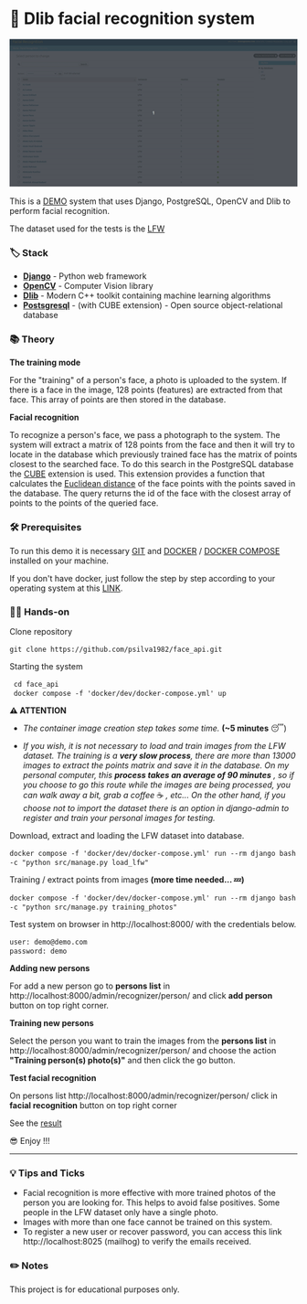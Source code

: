 # 🧰 Dlib facial recognition system

![demo](demo.gif)

This is a [DEMO](demo.gif) system that uses Django, PostgreSQL, OpenCV and Dlib to perform facial recognition.

The dataset used for the tests is the [LFW](http://vis-www.cs.umass.edu/lfw/)

### 🏷️ Stack

- **[Django](https://www.djangoproject.com/)** - Python web framework
- **[OpenCV](https://opencv.org/)** - Computer Vision library
- **[Dlib](http://dlib.net/)** - Modern C++ toolkit containing machine learning algorithms
- **[Postsgresql](https://www.postgresql.org/)** - (with CUBE extension) - Open source object-relational database


### 📚 Theory

**The training mode**

For the "training" of a person's face, a photo is uploaded to the system.
If there is a face in the image, 128 points (features) are extracted from that face.
This array of points are then stored in the database.

**Facial recognition**

To recognize a person's face, we pass a photograph to the system.
The system will extract a matrix of 128 points from the face and then it will try to locate in the database which
previously trained face has the matrix of points closest to the searched face.
To do this search in the PostgreSQL database
the [CUBE](https://www.postgresql.org/docs/current/cube.html) extension is used.
This extension provides a function that calculates the [Euclidean distance](https://en.wikipedia.org/wiki/Euclidean_distance)
of the face points with the points saved in the database.
The query returns the id of the face with the closest array of points to the points of the queried face.

### 🛠️ Prerequisites
To run this demo it is necessary [GIT](https://git-scm.com/downloads) and [DOCKER](https://www.docker.com/) / [DOCKER COMPOSE](https://docs.docker.com/compose/) installed on your machine.

If you don't have docker, just follow the step by step according to your operating system at this [LINK](https://docs.docker.com/get-docker/).

### 👐🏽‍️ Hands-on

Clone repository

```
git clone https://github.com/psilva1982/face_api.git
```


Starting the system
```
 cd face_api
 docker compose -f 'docker/dev/docker-compose.yml' up
```

**⚠️ ATTENTION**
- *The container image creation step takes some time.* **(~5 minutes** 😴)

- *If you wish, it is not necessary to load and train images from the LFW
dataset. The training is a **very slow process**, there are more than 13000 images to extract
the points matrix and save it in the database. On my personal computer, this **process takes
an average of 90 minutes** , so if you choose to go this route while the images are being
processed, you can walk away a bit, grab a coffee* ☕ *, etc... On the other hand, if you choose not to
import the dataset there is an option in django-admin to register and train your personal images for testing.*

Download, extract and loading the LFW dataset into database.
```
docker compose -f 'docker/dev/docker-compose.yml' run --rm django bash -c "python src/manage.py load_lfw"
```

Training / extract points from images **(more time needed... 💤)**
```
docker compose -f 'docker/dev/docker-compose.yml' run --rm django bash -c "python src/manage.py training_photos"
```

Test system on browser in http://localhost:8000/ with the credentials below.
```
user: demo@demo.com
password: demo
```

**Adding new persons**

For add a new person go to **persons list** in http://localhost:8000/admin/recognizer/person/ and click **add person** button
on top right corner.

**Training new persons**

Select the person you want to train the images from the **persons list**
in http://localhost:8000/admin/recognizer/person/  and choose the action
**"Training person(s) photo(s)"** and then click the go button.

**Test facial recognition**

On persons list http://localhost:8000/admin/recognizer/person/  click in **facial recognition** button on top right corner

See the [result](demo.gif) 

 😎 Enjoy !!!


---

### 💡 Tips and Ticks

- Facial recognition is more effective with more trained photos of the person you are looking for.
This helps to avoid false positives. Some people in the LFW dataset only have a single photo.
- Images with more than one face cannot be trained on this system.
- To register a new user or recover password, you can access this link http://localhost:8025 (mailhog) to verify
the emails received.

### ✏️ Notes

This project is for educational purposes only.
